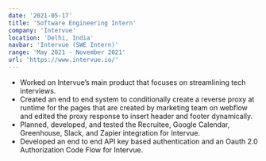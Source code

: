 ```yaml
---
date: '2021-05-17'
title: 'Software Engineering Intern'
company: 'Intervue'
location: 'Delhi, India'
navbar: 'Intervue (SWE Intern)'
range: 'May 2021 - November 2021'
url: 'https://www.intervue.io/'
---
```


- Worked on Intervue’s main product that focuses on streamlining tech interviews.
- Created an end to end system to conditionally create a reverse proxy at runtime for the pages that are created by marketing team on webflow and edited the proxy response to insert header and footer dynamically.
- Planned, developed, and tested the Recruitee, Google Calendar, Greenhouse, Slack, and Zapier integration for Intervue.
- Developed an end to end API key based authentication and an Oauth 2.0 Authorization Code Flow for Intervue.
